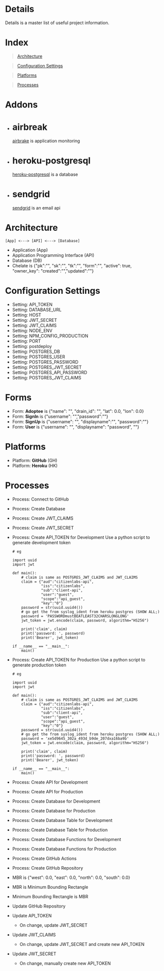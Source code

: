 # Details
Details is a master list of useful project information.

# Index

> [Architecture](#architecture)

> [Configuration Settings](#configuration-settings)

> [Platforms](#platforms)

> [Processes](#processes )

# Addons

* # airbreak
    [airbrake](https://airbrake.io) is application monitoring

* # heroku-postgresql
    [heroku-postgresql](https://elements.heroku.com/addons/heroku-postgresql) is a database

* # sendgrid
    [sendgrid](https://sendgrid.com) is an email api

# Architecture
```
[App] <---> [API] <---> [Database]
```

* Application (App)
* Application Programming Interface (API)
* Database (DB) 
* Chelate is {"pk":"", "sk":"", "tk":"", "form":"", "active": true, "owner_key": "created":"","updated":""}

# Configuration Settings
* Setting: API_TOKEN
* Setting: DATABASE_URL
* Setting: HOST
* Setting: JWT_SECRET
* Setting: JWT_CLAIMS
* Setting: NODE_ENV
* Setting: NPM_CONFIG_PRODUCTION
* Setting: PORT 
* Setting: postdeploy
* Setting: POSTGRES_DB
* Setting: POSTGRES_USER
* Setting: POSTGRES_PASSWORD
* Setting: POSTGRES_JWT_SECRET
* Setting: POSTGRES_API_PASSWORD
* Setting: POSTGRES_JWT_CLAIMS

# Forms
* Form: __Adoptee__ is {"name": "", "drain_id": "", "lat": 0.0, "lon": 0.0}
* Form: __SignIn__ is {"username": "","password":""}
* Form: __SignUp__ is {"username": "", "displayname":"", "password":""}
* Form: __User__ is {"username": "", "displayname": "password", ""}

# Platforms

* Platform: __GitHub__ (GH)
* Platform: __Heroku__ (HK)

# Processes 

* Process: Connect to GitHub
* Process: Create Database
* Process: Create JWT_CLAIMS 
* Process: Create JWT_SECRET 
* Process: Create API_TOKEN for Development
    Use a python script to generate development token 
    ```
    # eg
    
    import uuid
    import jwt

    def main():
        # claim is same as POSTGRES_JWT_CLAIMS and JWT_CLAIMS
        claim = {"aud":"citizenlabs-api", 
                 "iss":"citizenlabs", 
                 "sub":"client-api", 
                 "user":"guest", 
                 "scope":"api_guest", 
                 "key":"0"}
        password = str(uuid.uuid4())
        # go get the from syslog_ident from heroku postgres (SHOW ALL;)
        password = 'PASSWORDmustBEATLEAST32CHARSLONGLONG'
        jwt_token = jwt.encode(claim, password, algorithm="HS256")

        print('claim', claim)
        print('password: ', password)
        print('Bearer', jwt_token)

    if __name__ == "__main__":
        main()
    ```
* Process: Create API_TOKEN for Production
    Use a python script to generate production token 
    ```
    # eg
    
    import uuid
    import jwt

    def main():
        # claim is same as POSTGRES_JWT_CLAIMS and JWT_CLAIMS
        claim = {"aud":"citizenlabs-api", 
                 "iss":"citizenlabs", 
                 "sub":"client-api", 
                 "user":"guest", 
                 "scope":"api_guest", 
                 "key":"0"}
        password = str(uuid.uuid4())
        # go get the from syslog_ident from heroku postgres (SHOW ALL;)
        password = 'xe5d9645_302a_493d_b9de_207dxa16ba9b'
        jwt_token = jwt.encode(claim, password, algorithm="HS256")

        print('claim', claim)
        print('password: ', password)
        print('Bearer', jwt_token)

    if __name__ == "__main__":
        main()
    ```
* Process: Create API for Development
* Process: Create API for Production
* Process: Create Database for Development
* Process: Create Database for Production
* Process: Create Database Table for Development
* Process: Create Database Table for Production
* Process: Create Database Functions for Development
* Process: Create Database Functions for Production
* Process: Create GitHub Actions
* Process: Create GitHub Repository

* MBR is {"west": 0.0, "east": 0.0, "north": 0.0, "south": 0.0}
* MBR is Minimum Bounding Rectangle
* Minimum Bounding Rectangle is MBR 

* Update GitHub Repository
* Update API_TOKEN 
    * On change, update JWT_SECRET
* Update JWT_CLAIMS 
    * On change, update JWT_SECRET and create new API_TOKEN 
* Update JWT_SECRET 
    * On change, manually create new API_TOKEN 
